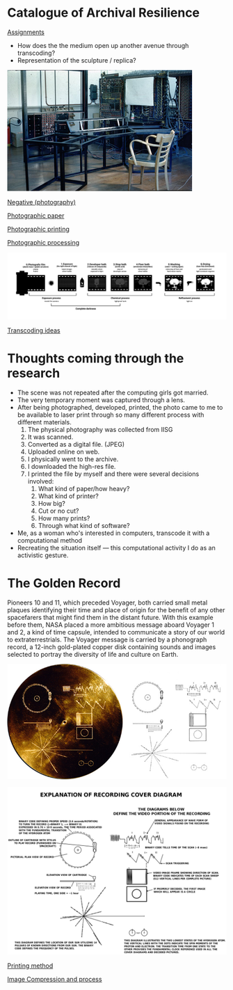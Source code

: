 # Catalogue of Archival Resilience

[Assignments](IMD/Assignments.csv)

- How does the the medium open up another avenue through transcoding?
- Representation of the sculpture / replica?

![IMD/Untitled.png](IMD/Untitled.png)

[Negative (photography)](https://en.wikipedia.org/wiki/Negative_(photography))

[Photographic paper](https://en.wikipedia.org/wiki/Photographic_paper)

[Photographic printing](https://en.wikipedia.org/wiki/Photographic_printing)

[Photographic processing](https://en.wikipedia.org/wiki/Photographic_processing)

![IMD/Untitled%201.png](IMD/Untitled%201.png)

[Transcoding ideas](IMD/Transcoding%20ideas.csv)

# Thoughts coming through the research

- The scene was not repeated after the computing girls got married.
- The very temporary moment was captured through a lens.
- After being photographed, developed, printed, the photo came to me to be available to laser print through so many different process with different materials.
    1. The physical photography was collected from IISG
    2. It was scanned.
    3. Converted as a digital file. (JPEG)
    4. Uploaded online on web.
    5. I physically went to the archive.
    6. I downloaded the high-res file.
    7. I printed the file by myself and there were several decisions involved:
        1. What kind of paper/how heavy?
        2. What kind of printer?
        3. How big?
        4. Cut or no cut?
        5. How many prints?
        6. Through what kind of software?
- Me, as a woman who's interested in computers, transcode it with a computational method
- Recreating the situation itself — this computational activity I do as an activistic gesture.

# The Golden Record

Pioneers 10 and 11, which preceded Voyager, both carried small metal plaques identifying their time and place of origin for the benefit of any other spacefarers that might find them in the distant future. With this example before them, NASA placed a more ambitious message aboard Voyager 1 and 2, a kind of time capsule, intended to communicate a story of our world to extraterrestrials. The Voyager message is carried by a phonograph record, a 12-inch gold-plated copper disk containing sounds and images selected to portray the diversity of life and culture on Earth.

![IMD/Untitled%202.png](IMD/Untitled%202.png)

![IMD/Untitled%203.png](IMD/Untitled%203.png)

[Printing method](IMD/Printing%20method.md)

[Image Compression and process](IMD/Image%20Compression%20and%20process.md)